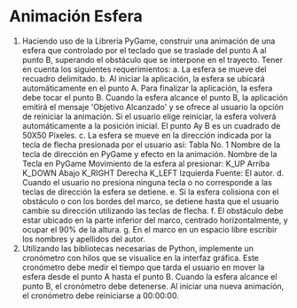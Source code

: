 # Animación Esfera
1. Haciendo uso de la Librería PyGame, construir una animación de
una esfera que controlado por el teclado que se traslade del punto A al punto B, superando el obstáculo que se interpone en el trayecto. Tener
en cuenta los siguientes requerimientos:
a. La esfera se mueve del recuadro delimitado.
b. Al iniciar la aplicación, la esfera se ubicará automáticamente en el
punto A. Para finalizar la aplicación, la esfera debe tocar el punto
B. Cuando la esfera alcance el punto B, la aplicación emitirá el
mensaje 'Objetivo Alcanzado' y se ofrece al usuario la opción de
reiniciar la animación. Si el usuario elige reiniciar, la esfera
volverá automáticamente a la posición inicial. El punto Ay B es un
cuadrado de 50X50 Píxeles.
c. La esfera se mueve en la dirección indicada por la tecla de flecha
presionada por el usuario así:
Tabla No. 1 Nombre de la tecla de dirección en PyGame y efecto
en la animación.
Nombre de la Tecla en
PyGame
Movimiento de la esfera al
presionar:
K_UP Arriba
K_DOWN Abajo
K_RIGHT Derecha
K_LEFT Izquierda
Fuente: El autor.
d. Cuando el usuario no presiona ninguna tecla o no corresponde a
las teclas de dirección la esfera se detiene.
e. Si la esfera colisiona con el obstáculo o con los bordes del marco,
se detiene hasta que el usuario cambie su dirección utilizando las
teclas de flecha.
f. El obstáculo debe estar ubicado en la parte inferior del marco,
centrado horizontalmente, y ocupar el 90% de la altura.
g. En el marco en un espacio libre escribir los nombres y apellidos
del autor.
2. Utilizando las bibliotecas necesarias de Python, implemente un
cronómetro con hilos que se visualice en la interfaz gráfica. Este
cronómetro debe medir el tiempo que tarda el usuario en mover la
esfera desde el punto A hasta el punto B. Cuando la esfera alcance
el punto B, el cronómetro debe detenerse. Al iniciar una nueva
animación, el cronómetro debe reiniciarse a 00:00:00.

